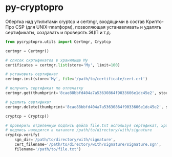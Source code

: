 # py-cryptopro
Обертка над утилитами cryptcp и certmgr, входящими в состав Крипто-Про CSP (для UNIX-платформ), позволяющая устанавливать и удалять сертификаты, создавать и проверять ЭЦП и т.д.

```python
from pycryptopro.utils import Certmgr, Cryptcp

certmgr = Certmgr()

# список скртификатов в хранилище My
certificates = certmgr.list(store='My', limit=100)

# установить сертификат
certmgr.inst(store='My', file='/path/to/certificate/cert.crt')

# получить сертификат по отпечатку
certmgr.get(thumbprint='8cae88bbfd404a7a53630864f9033606e1dc45e2', store='My')

# удалить сертификат
certmgr.delete(thumbprint='8cae88bbfd404a7a53630864f9033606e1dc45e2', store='My')

cryptcp = Cryptcp()

# проверить отделенную подпись файла file.txt используя сертификат, хранящийся в подписи signature.sgn.
# подпись находится в каталоге /path/to/directory/with/signature
cryptcp.verify(
    sgn_dir='/path/to/directory/with/signature',
    cert_filename='/path/to/directory/with/signature/signature.sgn',
    filename='/path/to/file.txt')
```
